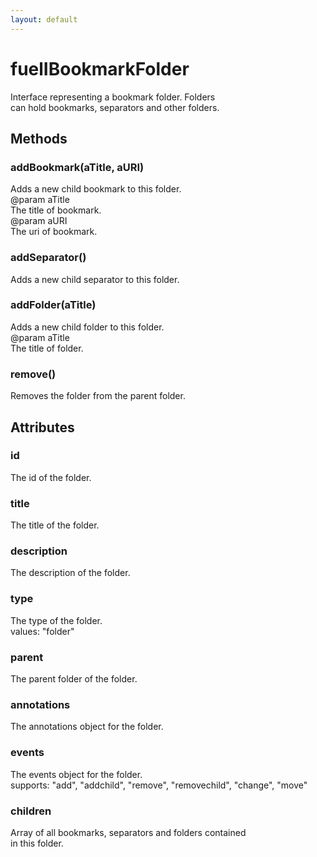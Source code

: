 ```yaml
---
layout: default
---
```


# fuelIBookmarkFolder #
  
Interface representing a bookmark folder. Folders  
can hold bookmarks, separators and other folders.  
  

## Methods ##

### addBookmark(aTitle, aURI) ###
  
Adds a new child bookmark to this folder.  
@param   aTitle  
         The title of bookmark.  
@param   aURI  
         The uri of bookmark.  
  

### addSeparator() ###
  
Adds a new child separator to this folder.  
  

### addFolder(aTitle) ###
  
Adds a new child folder to this folder.  
@param   aTitle  
         The title of folder.  
  

### remove() ###
  
Removes the folder from the parent folder.  
  

## Attributes ##

### id ###
  
The id of the folder.  
  

### title ###
  
The title of the folder.  
  

### description ###
  
The description of the folder.  
  

### type ###
  
The type of the folder.  
values: "folder"  
  

### parent ###
  
The parent folder of the folder.  
  

### annotations ###
  
The annotations object for the folder.  
  

### events ###
  
The events object for the folder.  
supports: "add", "addchild", "remove", "removechild", "change", "move"  
  

### children ###
  
Array of all bookmarks, separators and folders contained  
in this folder.  
  
